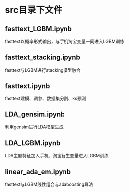# src目录下文件
## fasttext_LGBM.ipynb
fasttext以概率形式输出，与手机淘宝变量一同进入LGBM训练
## fasttext_stacking.ipynb
fasttext与LGBM进行stacking模型融合
## fasttext.ipynb
fasttext建模、调参、数据集分割、ks预测
## LDA_gensim.ipynb
利用gensim进行LDA模型生成
## LDA_LGBM.ipynb
LDA主题特征加入手机、淘宝衍生变量进入LGBM训练
## linear_ada_em.ipynb
fasttext与LGBM线性组合与adaboosting算法
